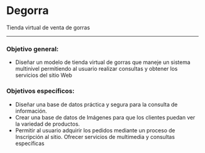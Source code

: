 # Degorra
Tienda virtual de venta de gorras

***
### Objetivo general:

- Diseñar un modelo de tienda virtual de gorras que maneje un sistema multinivel permitiendo al usuario realizar consultas y obtener los servicios del sitio Web

### Objetivos específicos:

- Diseñar una base de datos práctica y segura para la consulta de
información.
- Crear una base de datos de Imágenes para que los clientes puedan
ver la variedad de productos.
- Permitir al usuario adquirir los pedidos mediante un proceso de
Inscripción al sitio.
Ofrecer servicios de multimedia y consultas específicas
